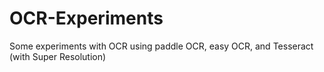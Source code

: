 # OCR-Experiments
Some experiments with OCR using paddle OCR, easy OCR, and Tesseract (with Super Resolution)
